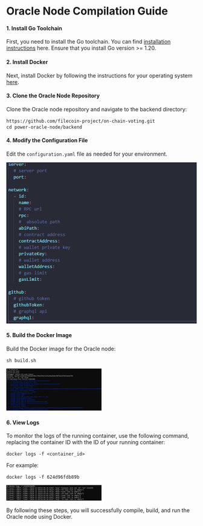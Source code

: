 # Oracle Node Compilation Guide

#### 1. Install Go Toolchain

First, you need to install the Go toolchain. You can find [installation instructions](https://go.dev/doc/install) here. Ensure that you install Go version >= 1.20.

#### 2. Install Docker

Next, install Docker by following the instructions for your operating system [here](https://docs.docker.com/engine/install/).

#### 3. Clone the Oracle Node Repository

Clone the Oracle node repository and navigate to the backend directory:

```
https://github.com/filecoin-project/on-chain-voting.git
cd power-oracle-node/backend
```

#### 4. Modify the Configuration File

Edit the `configuration.yaml` file as needed for your environment.

![Edit Configuration](img/1.png)

#### 5. Build the Docker Image

Build the Docker image for the Oracle node:

```
sh build.sh
```

<img src="img/2.png" width="50%" />

#### 6. View Logs

To monitor the logs of the running container, use the following command, replacing the container ID with the ID of your running container:

```
docker logs -f <container_id>
```

For example:

```
docker logs -f 624d96fdb89b
```

<img src="img/4.png" width="50%" />

By following these steps, you will successfully compile, build, and run the Oracle node using Docker.

